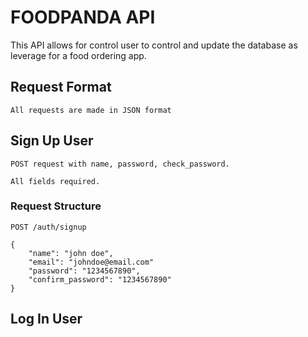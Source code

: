 # FOODPANDA API

This API allows for control user to control and update the database as leverage for a food ordering app.

## Request Format

    All requests are made in JSON format

## Sign Up User

    POST request with name, password, check_password.

    All fields required.

### Request Structure

`POST /auth/signup`

    {
        "name": "john doe",
        "email": "johndoe@email.com"
        "password": "1234567890",
        "confirm_password": "1234567890"
    }

## Log In User
